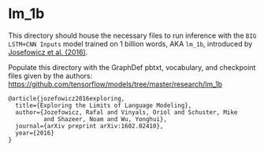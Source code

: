 # lm_1b

This directory should house the necessary files to run inference with the `BIG LSTM+CNN Inputs` model trained on 1 billion words, AKA `lm_1b`, introduced by [Josefowicz et al. (2016)](https://arxiv.org/abs/1602.02410).

Populate this directory with the GraphDef pbtxt, vocabulary, and checkpoint files given by the authors: <https://github.com/tensorflow/models/tree/master/research/lm_1b>

```
@article{jozefowicz2016exploring,
  title={Exploring the Limits of Language Modeling},
  author={Jozefowicz, Rafal and Vinyals, Oriol and Schuster, Mike
          and Shazeer, Noam and Wu, Yonghui},
  journal={arXiv preprint arXiv:1602.02410},
  year={2016}
}
```